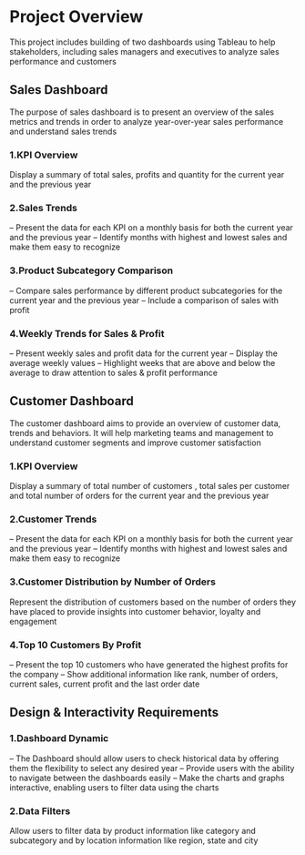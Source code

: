 # Project Overview

This project includes building of two dashboards using Tableau to help stakeholders, including sales managers and executives to analyze sales performance and customers 

## Sales Dashboard

The purpose of sales dashboard is to present an overview of the sales metrics and trends in order to analyze year-over-year sales performance and understand sales trends

### 1.KPI Overview
Display a summary of total sales, profits and quantity for the current year and the previous year

### 2.Sales Trends
 – Present the data for each KPI on a monthly basis for both the current year and the previous year
 – Identify months with highest and lowest sales and make them easy to recognize
 
### 3.Product Subcategory Comparison
 – Compare sales performance by different product subcategories for the current year and the previous year
 – Include a comparison of sales with profit
 
### 4.Weekly Trends for Sales & Profit
 – Present weekly sales and profit data for the current year
 – Display the average weekly values
 – Highlight weeks that are above and below the average to draw attention to sales & profit performance
 
## Customer Dashboard 

The customer dashboard aims to provide an overview of customer data, trends and behaviors. It will help marketing teams and management to understand customer segments and improve customer satisfaction

### 1.KPI Overview
Display a summary of total number of customers , total sales per customer and total number of orders for the current year and the previous year

### 2.Customer Trends
 – Present the data for each KPI on a monthly basis for both the current year and the previous year
 – Identify months with highest and lowest sales and make them easy to recognize
 
### 3.Customer Distribution by Number of Orders
Represent the distribution of customers based on the number of orders they have placed to provide insights into customer behavior, loyalty and engagement

### 4.Top 10 Customers By Profit
 – Present the top 10 customers who have generated the highest profits for the company
 – Show additional information like rank, number of orders, current sales, current profit and the last order date
 
## Design & Interactivity Requirements
### 1.Dashboard Dynamic
 – The Dashboard should allow users to check historical data by offering them the flexibility to select any desired year
 – Provide users with the ability to navigate between the dashboards easily
 – Make the charts and graphs interactive, enabling users to filter data using the charts
### 2.Data Filters
Allow users to filter data by product information like category and subcategory and by location information like region, state and city
